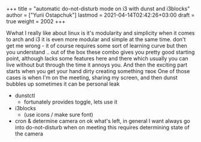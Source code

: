 +++
title = "automatic do-not-disturb mode on i3 with dunst and i3blocks"
author = ["Yurii Ostapchuk"]
lastmod = 2021-04-14T02:42:26+03:00
draft = true
weight = 2002
+++

Wwhat I really like about linux is it's modularity and simplicity
when it comes to arch and i3 it is even more modular and simple at the same time.
don't get me wrong - it of course requires some sort of learning curve but then you understand ..
out of the box these combo gives you pretty good starting point, although lacks some features here and there
which usually you can live without but through the time it annoys you.
And then the exciting part starts when you get your hand dirty creating something твоє
One of those cases is when I'm on the meeting, sharing my screen, and then dunst bubbles up
sometimes it can be personal leak

-   dunstctl
    -   fortunately provides toggle, lets use it
-   i3blocks
    -   (use icons / make sure font)
-   cron & determine camera on
    ok what's left, in general I want always go into do-not-disturb when on meeting
    this requires determining state of the camera

[//]: # "Exported with love from a post written in Org mode"
[//]: # "- https://github.com/kaushalmodi/ox-hugo"
